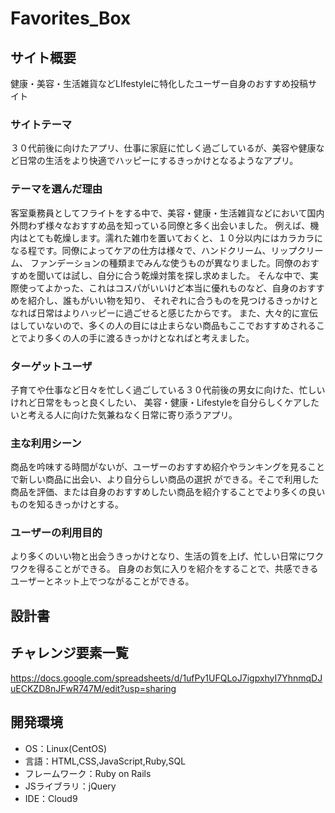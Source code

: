 # Favorites_Box

## サイト概要
健康・美容・生活雑貨などLIfestyleに特化したユーザー自身のおすすめ投稿サイト

### サイトテーマ
３０代前後に向けたアプリ、仕事に家庭に忙しく過ごしているが、美容や健康など日常の生活をより快適でハッピーにするきっかけとなるようなアプリ。

### テーマを選んだ理由
客室乗務員としてフライトをする中で、美容・健康・生活雑貨などにおいて国内外問わず様々なおすすめ品を知っている同僚と多く出会いました。
例えば、機内はとても乾燥します。濡れた雑巾を置いておくと、１０分以内にはカラカラになる程です。同僚によってケアの仕方は様々で、ハンドクリーム、リップクリーム、
ファンデーションの種類までみんな使うものが異なりました。同僚のおすすめを聞いては試し、自分に合う乾燥対策を探し求めました。
そんな中で、実際使ってよかった、これはコスパがいいけど本当に優れものなど、自身のおすすめを紹介し、誰もがいい物を知り、
それぞれに合うものを見つけるきっかけとなれば日常はよりハッピーに過ごせると感じたからです。
また、大々的に宣伝はしていないので、多くの人の目には止まらない商品もここでおすすめされることでより多くの人の手に渡るきっかけとなればと考えました。

### ターゲットユーザ
子育てや仕事など日々を忙しく過ごしている３０代前後の男女に向けた、忙しいけれど日常をもっと良くしたい、
美容・健康・Lifestyleを自分らしくケアしたいと考える人に向けた気兼ねなく日常に寄り添うアプリ。

### 主な利用シーン
商品を吟味する時間がないが、ユーザーのおすすめ紹介やランキングを見ることで新しい商品に出会い、より自分らしい商品の選択
ができる。そこで利用した商品を評価、または自身のおすすめしたい商品を紹介することでより多くの良いものを知るきっかけとする。

### ユーザーの利用目的
より多くのいい物と出会うきっかけとなり、生活の質を上げ、忙しい日常にワクワクを得ることができる。
自身のお気に入りを紹介をすることで、共感できるユーザーとネット上でつながることができる。


## 設計書



## チャレンジ要素一覧
https://docs.google.com/spreadsheets/d/1ufPy1UFQLoJ7igpxhyI7YhnmqDJuECKZD8nJFwR747M/edit?usp=sharing

## 開発環境
- OS：Linux(CentOS)
- 言語：HTML,CSS,JavaScript,Ruby,SQL
- フレームワーク：Ruby on Rails
- JSライブラリ：jQuery
- IDE：Cloud9

